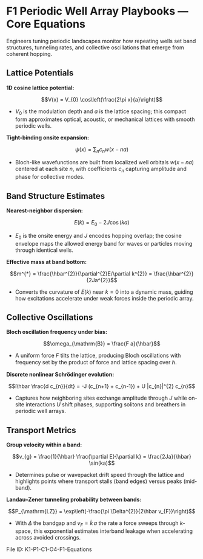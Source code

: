 # F1 Periodic Well Array Playbooks — Core Equations

Engineers tuning periodic landscapes monitor how repeating wells set band structures, tunneling rates, and collective oscillations that emerge from coherent hopping.

## Lattice Potentials
**1D cosine lattice potential:**

$$V(x) = V_{0} \cos\left(\frac{2\pi x}{a}\right)$$

- $V_{0}$ is the modulation depth and $a$ is the lattice spacing; this compact form approximates optical, acoustic, or mechanical lattices with smooth periodic wells.

**Tight-binding onsite expansion:**

$$\psi(x) = \sum_{n} c_{n} w(x-na)$$

- Bloch-like wavefunctions are built from localized well orbitals $w(x-na)$ centered at each site $n$, with coefficients $c_{n}$ capturing amplitude and phase for collective modes.

## Band Structure Estimates
**Nearest-neighbor dispersion:**

$$E(k) = E_{0} - 2J \cos(ka)$$

- $E_{0}$ is the onsite energy and $J$ encodes hopping overlap; the cosine envelope maps the allowed energy band for waves or particles moving through identical wells.

**Effective mass at band bottom:**

$$m^{*} = \frac{\hbar^{2}}{\partial^{2}E/\partial k^{2}} = \frac{\hbar^{2}}{2Ja^{2}}$$

- Converts the curvature of $E(k)$ near $k=0$ into a dynamic mass, guiding how excitations accelerate under weak forces inside the periodic array.

## Collective Oscillations
**Bloch oscillation frequency under bias:**

$$\omega_{\mathrm{B}} = \frac{F a}{\hbar}$$

- A uniform force $F$ tilts the lattice, producing Bloch oscillations with frequency set by the product of force and lattice spacing over $\hbar$.

**Discrete nonlinear Schrödinger evolution:**

$$i\hbar \frac{d c_{n}}{dt} = -J (c_{n+1} + c_{n-1}) + U |c_{n}|^{2} c_{n}$$

- Captures how neighboring sites exchange amplitude through $J$ while on-site interactions $U$ shift phases, supporting solitons and breathers in periodic well arrays.

## Transport Metrics
**Group velocity within a band:**

$$v_{g} = \frac{1}{\hbar} \frac{\partial E}{\partial k} = \frac{2Ja}{\hbar} \sin(ka)$$

- Determines pulse or wavepacket drift speed through the lattice and highlights points where transport stalls (band edges) versus peaks (mid-band).

**Landau–Zener tunneling probability between bands:**

$$P_{\mathrm{LZ}} = \exp\left(-\frac{\pi \Delta^{2}}{2\hbar v_{F}}\right)$$

- With $\Delta$ the bandgap and $v_{F} = \dot{k}\, a$ the rate a force sweeps through $k$-space, this exponential estimates interband leakage when accelerating across avoided crossings.

File ID: K1-P1-C1-O4-F1-Equations
